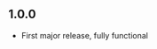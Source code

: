 <!--- 
## 1.1.0

### Major Changes
* Updates for compatibility with latest sqrl-server-base 

### Bug fixes

-->

## 1.0.0

* First major release, fully functional




<!--- * Added support for `SyncUser.getManagementRealm()` and permission changes.  --->

<!--- ### Bug fixes  --->


<!--- ### Enhancements  --->

